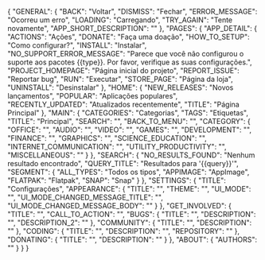 {
    "GENERAL": {
        "BACK": "Voltar",
        "DISMISS": "Fechar",
        "ERROR_MESSAGE": "Ocorreu um erro",
        "LOADING": "Carregando",
        "TRY_AGAIN": "Tente novamente",
        "APP_SHORT_DESCRIPTION": ""
    },
    "PAGES": {
        "APP_DETAIL": {
            "ACTIONS": "Ações",
            "DONATE": "Faça uma doação",
            "HOW_TO_SETUP": "Como configurar?",
            "INSTALL": "Instalar",
            "NO_SUPPORT_ERROR_MESSAGE": "Parece que você não configurou o suporte aos pacotes {{type}}. Por favor, verifique as suas configurações.",
            "PROJECT_HOMEPAGE": "Página inicial do projeto",
            "REPORT_ISSUE": "Reportar bug",
            "RUN": "Executar",
            "STORE_PAGE": "Página da loja",
            "UNINSTALL": "Desinstalar"
        },
        "HOME": {
            "NEW_RELEASES": "Novos lançamentos",
            "POPULAR": "Aplicações populares",
            "RECENTLY_UPDATED": "Atualizados recentemente",
            "TITLE": "Página Principal"
        },
        "MAIN": {
            "CATEGORIES": "Categorias",
            "TAGS": "Etiquetas",
            "TITLE": "Principal",
            "SEARCH": "",
            "BACK_TO_MENU": "",
            "CATEGORY": {
                "OFFICE": "",
                "AUDIO": "",
                "VIDEO": "",
                "GAMES": "",
                "DEVELOPMENT": "",
                "FINANCE": "",
                "GRAPHICS": "",
                "SCIENCE_EDUCATION": "",
                "INTERNET_COMMUNICATION": "",
                "UTILITY_PRODUCTIVITY": "",
                "MISCELLANEOUS": ""
            }
        },
        "SEARCH": {
            "NO_RESULTS_FOUND": "Nenhum resultado encontrado",
            "QUERY_TITLE": "Resultados para '{{query}}'",
            "SEGMENT": {
                "ALL_TYPES": "Todos os tipos",
                "APPIMAGE": "AppImage",
                "FLATPAK": "Flatpak",
                "SNAP": "Snap"
            }
        },
        "SETTINGS": {
            "TITLE": "Configurações",
            "APPEARANCE": {
                "TITLE": "",
                "THEME": "",
                "UI_MODE": "",
                "UI_MODE_CHANGED_MESSAGE_TITLE": "",
                "UI_MODE_CHANGED_MESSAGE_BODY": ""
            }
        },
        "GET_INVOLVED": {
            "TITLE": "",
            "CALL_TO_ACTION": "",
            "BUGS": {
                "TITLE": "",
                "DESCRIPTION": "",
                "DESCRIPTION_2": ""
            },
            "COMMUNITY": {
                "TITLE": "",
                "DESCRIPTION": ""
            },
            "CODING": {
                "TITLE": "",
                "DESCRIPTION": "",
                "REPOSITORY": ""
            },
            "DONATING": {
                "TITLE": "",
                "DESCRIPTION": ""
            }
        },
        "ABOUT": {
            "AUTHORS": ""
        }
    }
}